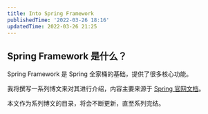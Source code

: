 ```yaml
---
title: Into Spring Framework
publishedTime: '2022-03-26 18:16'
updatedTime: 2022-03-26 21:25
---
```


## Spring Framework 是什么？

Spring Framework 是 Spring 全家桶的基础，提供了很多核心功能。

我将撰写一系列博文来对其进行介绍，内容主要来源于 [Spring 官网文档](https://docs.spring.io/spring-framework/docs/current/reference/html/core.html)。

本文作为系列博文的目录，将会不断更新，直至系列完结。
